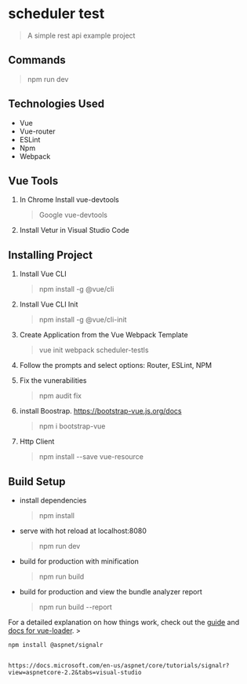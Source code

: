 # scheduler test

> A simple rest api example project

## Commands
> npm run dev

## Technologies Used
* Vue
* Vue-router
* ESLint
* Npm
* Webpack

## Vue Tools
1. In Chrome Install vue-devtools
	> Google vue-devtools

2. Install Vetur in Visual Studio Code

## Installing Project

1. Install Vue CLI
	> npm install -g @vue/cli
    
2. Install Vue CLI Init
    > npm install -g @vue/cli-init

3. Create Application from the Vue Webpack Template
	> vue init webpack scheduler-testls

4. Follow the prompts and select options: Router, ESLint, NPM

5. Fix the vunerabilities
    > npm audit fix

6. install Boostrap. https://bootstrap-vue.js.org/docs
    > npm i bootstrap-vue

7. Http Client
    > npm install --save vue-resource

## Build Setup

* install dependencies
    > npm install

* serve with hot reload at localhost:8080
    > npm run dev

* build for production with minification
    > npm run build

* build for production and view the bundle analyzer report
    > npm run build --report

For a detailed explanation on how things work, check out the [guide](http://vuejs-templates.github.io/webpack/) and [docs for vue-loader](http://vuejs.github.io/vue-loader).
    > 




    npm install @aspnet/signalr


    https://docs.microsoft.com/en-us/aspnet/core/tutorials/signalr?view=aspnetcore-2.2&tabs=visual-studio